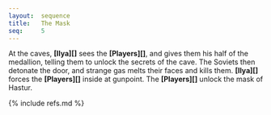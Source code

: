 ```yaml
---
layout:  sequence
title:   The Mask
seq:     5
---
```



At the caves, **[Ilya][]** sees the **[Players][]**,
and gives them his half of the medallion,
telling them to unlock the secrets of the cave.
The Soviets then detonate the door,
and strange gas melts their faces and kills them.
**[Ilya][]** forces the **[Players][]** inside at gunpoint.
The **[Players][]** unlock the mask of Hastur.


{% include refs.md %}
